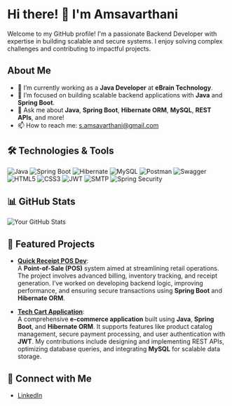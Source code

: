 # Hi there! 👋 I'm Amsavarthani
Welcome to my GitHub profile! I'm a passionate Backend Developer with expertise in building scalable and secure systems. I enjoy solving complex challenges and contributing to impactful projects.
## About Me
- 🌱 I’m currently working as a **Java Developer** at **eBrain Technology**.
- 🔭 I’m focused on building scalable backend applications with **Java** and **Spring Boot**.
- 💬 Ask me about **Java**, **Spring Boot**, **Hibernate ORM**, **MySQL**, **REST APIs**,  and more!
- 📫 How to reach me: [s.amsavarthani@gmail.com](mailto:s.amsavarthani@gmail.com)

## 🛠️ Technologies & Tools
 ![Java](https://img.shields.io/badge/-Java-blue) ![Spring Boot](https://img.shields.io/badge/-Spring%20Boot-darkgreen) ![Hibernate](https://img.shields.io/badge/-Hibernate-000000?logo=hibernate) ![MySQL](https://img.shields.io/badge/-MySQL-blue?logo=mysql) ![Postman](https://img.shields.io/badge/-Postman-orange?logo=postman) ![Swagger](https://img.shields.io/badge/-Swagger-85EA2D?logo=swagger) ![HTML5](https://img.shields.io/badge/-HTML5-orange) ![CSS3](https://img.shields.io/badge/-CSS3-blue) ![JWT](https://img.shields.io/badge/-JWT-blue?logo=json-web-tokens) ![SMTP](https://img.shields.io/badge/-SMTP-lightgrey) ![Spring Security](https://img.shields.io/badge/Spring%20Security-6DB33F?style=flat&logo=spring-security&logoColor=white)

## 📊 GitHub Stats
![Your GitHub Stats](https://github-readme-stats.vercel.app/api?username=AmsavarthaniSelvaraj&show_icons=true&theme=radical)

## 🌟 Featured Projects

- [**Quick Receipt POS Dev**](https://github.com/your_username/quick-receipt-pos-dev):  
  A **Point-of-Sale (POS)** system aimed at streamlining retail operations. The project involves advanced billing, inventory tracking, and receipt generation. I’ve worked on developing backend logic, improving performance, and ensuring secure transactions using **Spring Boot** and **Hibernate ORM**.

  
- [**Tech Cart Application**](https://github.com/your_username/tech-cart-application):  
  A comprehensive **e-commerce application** built using **Java**, **Spring Boot**, and **Hibernate ORM**. It supports features like product catalog management, secure payment processing, and user authentication with **JWT**. My contributions include designing and implementing REST APIs, optimizing database queries, and integrating **MySQL** for scalable data storage.

## 🔗 Connect with Me
- [LinkedIn](https://www.linkedin.com/in/amsavarthani-selvaraj-442284298)


